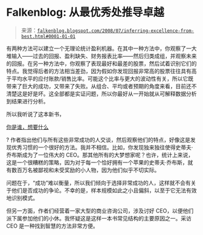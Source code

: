 <!--yml

类别：未分类

日期：2024-05-12 23:06:15

-->

# Falkenblog: 从最优秀处推导卓越

> 来源：[`falkenblog.blogspot.com/2008/07/inferring-excellence-from-best.html#0001-01-01`](http://falkenblog.blogspot.com/2008/07/inferring-excellence-from-best.html#0001-01-01)

有两种方法可以建立一个无理论统计盈利机器。在其中一种方法中，你观察了一大堆输入——过去的回报、盈利缺失、财务报表比率——然后归类成组，并观察未来的回报。在另一种方法中，你观察了表现最好和最差的股票，然后试着识别它们的特点。我觉得后者的方法相当差劲，因为假如你发现回报非常高的股票往往具有高于平均水平的应付账款/销售比率。可能这个比率与更大的波动性有关，所以它既带来了巨大的成功，又带来了失败。从组合、平均或者预期的角度来看，目前还不清楚这是好是坏。这全部都是实证问题，所以你最好从一开始就从可解释数据分析到结果进行分析。

所以我听说了这本新书，

[你是谁，想要什么](http://www.amazon.com/Who-Are-You-What-Want/dp/0696238926)

? 作者指出他们与所有这些非常成功的人交谈，然后观察他们的特点，好像这是发现优秀习惯的一个很好的方法。我并不相信。比如，你发现独来独往使得史蒂夫·乔布斯成为了一位伟大的 CEO。那其他所有的大梦想家呢？也许，统计上来说，这是一个很糟糕的策略，因为对于每一个恰好拥有一个苹果的史蒂夫·乔布斯，就有数百万名被鄙视和未受奖励的小人物，因为他们似乎不切实际。

问题在于，“成功”难以衡量，所以我们倾向于选择非常成功的人，这样就不会有关于他们是否成功的争论。不幸的是，样本规模如此之小且偏斜，以至于它无法有效地识别模式。

但另一方面，作者们经营着一家大型的商业咨询公司，涉及讨好 CEO，以便他们派下属参加他们的小休。我怀疑这是这样一本书常见结构的主要原因之一。采访 CEO 是一种找到智慧的方法非常方便。
